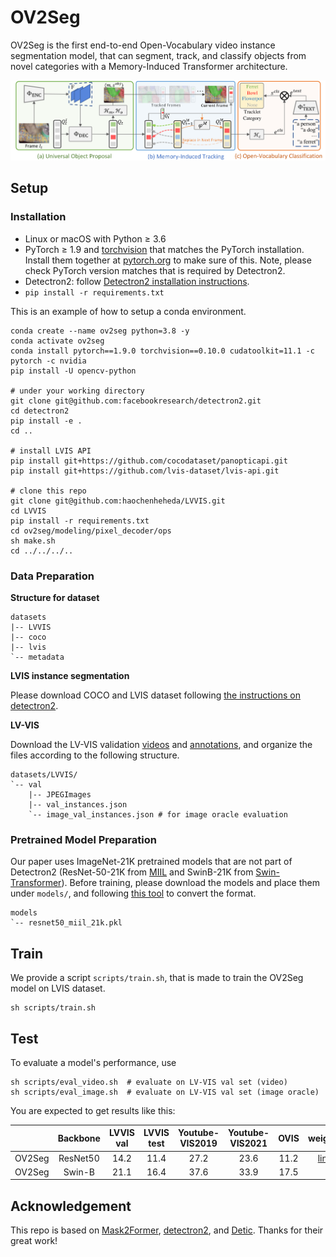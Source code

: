 # OV2Seg

OV2Seg is the first end-to-end Open-Vocabulary video instance segmentation model, that can segment, track, and classify objects from novel categories with a Memory-Induced Transformer architecture.

![](assert/baseline/overview.png)

## Setup

### Installation

- Linux or macOS with Python ≥ 3.6
- PyTorch ≥ 1.9 and [torchvision](https://github.com/pytorch/vision/) that matches the PyTorch installation.
  Install them together at [pytorch.org](https://pytorch.org) to make sure of this. Note, please check
  PyTorch version matches that is required by Detectron2.
- Detectron2: follow [Detectron2 installation instructions](https://detectron2.readthedocs.io/tutorials/install.html).
- `pip install -r requirements.txt`

This is an example of how to setup a conda environment.

```shell
conda create --name ov2seg python=3.8 -y
conda activate ov2seg
conda install pytorch==1.9.0 torchvision==0.10.0 cudatoolkit=11.1 -c pytorch -c nvidia
pip install -U opencv-python

# under your working directory
git clone git@github.com:facebookresearch/detectron2.git
cd detectron2
pip install -e .
cd ..

# install LVIS API
pip install git+https://github.com/cocodataset/panopticapi.git
pip install git+https://github.com/lvis-dataset/lvis-api.git

# clone this repo
git clone git@github.com:haochenheheda/LVVIS.git
cd LVVIS
pip install -r requirements.txt
cd ov2seg/modeling/pixel_decoder/ops
sh make.sh
cd ../../../..
```

### Data Preparation

**Structure for dataset**

```
datasets
|-- LVVIS
|-- coco
|-- lvis
`-- metadata
```

**LVIS instance segmentation**

Please download COCO and LVIS dataset following [the instructions on detectron2](https://github.com/facebookresearch/detectron2/tree/main/datasets).

**LV-VIS**

Download the LV-VIS validation [videos](https://drive.google.com/file/d/1vTYUz_XLOBnYb9e7upJsZM-nQz2S6wDn/view?usp=drive_link) and [annotations](https://drive.google.com/file/d/1hvZHShzVNmxIQrGGB1chZTV2nqGShi6X/view?usp=drive_link), and organize the files according to the following structure.

```
datasets/LVVIS/
`-- val
    |-- JPEGImages
    |-- val_instances.json
    `-- image_val_instances.json # for image oracle evaluation
```

### Pretrained Model Preparation

Our paper uses ImageNet-21K pretrained models that are not part of Detectron2 (ResNet-50-21K from [MIIL](https://github.com/Alibaba-MIIL/ImageNet21K) and SwinB-21K from [Swin-Transformer](https://github.com/microsoft/Swin-Transformer)). Before training, 
please download the models and place them under `models/`, and following [this tool](./tools/convert-thirdparty-pretrained-model-to-d2.py) to convert the format.


```
models
`-- resnet50_miil_21k.pkl
```

## Train
We provide a script `scripts/train.sh`, that is made to train the OV2Seg model on LVIS dataset.

```shell
sh scripts/train.sh
```

## Test

To evaluate a model's performance, use

```shell
sh scripts/eval_video.sh  # evaluate on LV-VIS val set (video)
sh scripts/eval_image.sh  # evaluate on LV-VIS val set (image oracle)
```

You are expected to get results like this:

  |         | Backbone | LVVIS val |  LVVIS test | Youtube-VIS2019 | Youtube-VIS2021 | OVIS | weights|
  |:-------:|:--------:|:---------:|:-----------:|:---------------:|:---------------:|:----:|:------:|
  |  OV2Seg | ResNet50 |  14.2     | 11.4        | 27.2            | 23.6            | 11.2 | [link](https://drive.google.com/file/d/1YqL0PDmEhLayqaxTab9ag_ZX26ZS-zB4/view?usp=drive_link)|
  |  OV2Seg | Swin-B   |  21.1     | 16.4        | 37.6            | 33.9            | 17.5 | |

## Acknowledgement

This repo is based on [Mask2Former](https://github.com/facebookresearch/Mask2Former), [detectron2](https://github.com/facebookresearch/detectron2), and [Detic](https://github.com/facebookresearch/Detic/tree/main). Thanks for their great work!
